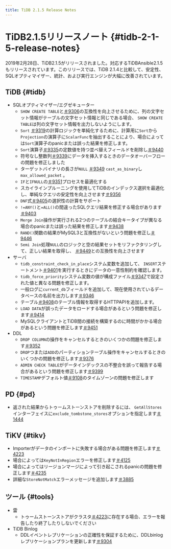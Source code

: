 ```yaml
---
title: TiDB 2.1.5 Release Notes
---
```


# TiDB2.1.5リリースノート {#tidb-2-1-5-release-notes}

2019年2月28日、TiDB2.1.5がリリースされました。対応するTiDBAnsible2.1.5もリリースされています。このリリースでは、TiDB 2.1.4と比較して、安定性、SQLオプティマイザー、統計、および実行エンジンが大幅に改善されています。

## TiDB {#tidb}

-   SQLオプティマイザー/エグゼキューター
    -   `SHOW CREATE TABLE`と[＃9306](https://github.com/pingcap/tidb/pull/9306)の互換性を向上させるために、列の文字セット情報がテーブルの文字セット情報と同じである場合、 `SHOW CREATE TABLE`は列の文字セット情報を出力しないようにします。
    -   `Sort` [＃9319](https://github.com/pingcap/tidb/pull/9319)の計算ロジックを単純化するために、計算用に`Sort`から`Projection`の演算子に`ScalarFunc`を抽出することにより、場合によっては`Sort`演算子のpanicまたは誤った結果を修正します。
    -   `Sort`演算子[＃9335](https://github.com/pingcap/tidb/pull/9335)の定数値を持つ並べ替えフィールドを削除し[＃9440](https://github.com/pingcap/tidb/pull/9440)
    -   符号なし整数列[＃9339](https://github.com/pingcap/tidb/pull/9339)にデータを挿入するときのデータオーバーフローの問題を修正しました
    -   ターゲットバイナリの長さが`NULL` [＃9349](https://github.com/pingcap/tidb/pull/9349) `cast_as_binary`し`max_allowed_packet` 。
    -   `IF`と`IFNULL`の[＃9351](https://github.com/pingcap/tidb/pull/9351)プロセスを最適化する
    -   スカイラインプルーニングを使用してTiDBのインデックス選択を最適化し、単純なクエリの安定性を向上させます[＃9356](https://github.com/pingcap/tidb/pull/9356)
    -   `DNF`式[＃9405](https://github.com/pingcap/tidb/pull/9405)の選択性の計算をサポート
    -   `!=ANY()`と`=ALL()`の間違ったSQLクエリ結果を修正する場合があります[＃9403](https://github.com/pingcap/tidb/pull/9403)
    -   `Merge Join`操作が実行される2つのテーブルの結合キータイプが異なる場合のpanicまたは誤った結果を修正します[＃9438](https://github.com/pingcap/tidb/pull/9438)
    -   `RAND()`関数の結果がMySQL3と互換性がないという問題を修正し[＃9446](https://github.com/pingcap/tidb/pull/9446)
    -   `Semi Join`処理`NULL`のロジックと空の結果セットをリファクタリングして、正しい結果を取得し、 [＃9449](https://github.com/pingcap/tidb/pull/9449)との互換性を向上させます
-   サーバ
    -   `tidb_constraint_check_in_place`システム変数を追加して、 `INSERT`ステートメント[＃9401](https://github.com/pingcap/tidb/pull/9401)を実行するときにデータの一意性制約を確認します。
    -   `tidb_force_priority`システム変数の値が構成ファイル[＃9347](https://github.com/pingcap/tidb/pull/9347)で設定された値と異なる問題を修正します。
    -   一般ログに`current_db`フィールドを追加して、現在使用されているデータベースの名前を出力します[＃9346](https://github.com/pingcap/tidb/pull/9346)
    -   テーブル[＃9408](https://github.com/pingcap/tidb/pull/9408)のテーブル情報を取得するHTTPAPIを追加します。
    -   `LOAD DATA`が誤ったデータをロードする場合があるという問題を修正します[＃9414](https://github.com/pingcap/tidb/pull/9414)
    -   MySQLクライアントとTiDB間の接続を構築するのに時間がかかる場合があるという問題を修正します[＃9451](https://github.com/pingcap/tidb/pull/9451)
-   DDL
    -   `DROP COLUMN`の操作をキャンセルするときのいくつかの問題を修正します[＃9352](https://github.com/pingcap/tidb/pull/9352)
    -   `DROP`つまたは`ADD`のパーティションテーブル操作をキャンセルするときのいくつかの問題を修正します[＃9376](https://github.com/pingcap/tidb/pull/9376)
    -   `ADMIN CHECK TABLE`がデータインデックスの不整合を誤って報告する場合があるという問題を修正します[＃9399](https://github.com/pingcap/tidb/pull/9399)
    -   `TIMESTAMP`デフォルト値[＃9108](https://github.com/pingcap/tidb/pull/9108)のタイムゾーンの問題を修正します

## PD {#pd}

-   返された結果からトゥームストーンストアを削除するには、 `GetAllStores`インターフェイスに`exclude_tombstone_stores`オプションを指定します[＃1444](https://github.com/pingcap/pd/pull/1444)

## TiKV {#tikv}

-   Importerがデータのインポートに失敗する場合がある問題を修正します[＃4223](https://github.com/tikv/tikv/pull/4223)
-   場合によっては`KeyNotInRegion`エラーを修正します[＃4125](https://github.com/tikv/tikv/pull/4125)
-   場合によってはリージョンマージによって引き起こされるpanicの問題を修正します[＃4235](https://github.com/tikv/tikv/pull/4235)
-   詳細な`StoreNotMatch`エラーメッセージを追加します[＃3885](https://github.com/tikv/tikv/pull/3885)

## ツール {#tools}

-   雷
    -   トゥームストーンストアがクラスタ[＃4223](https://github.com/tikv/tikv/pull/4223)に存在する場合、エラーを報告したり終了したりしないでください
-   TiDB Binlog
    -   DDLイベントレプリケーションの正確性を保証するために、DDLbinlogレプリケーションプランを更新します[＃9304](https://github.com/pingcap/tidb/issues/9304)
